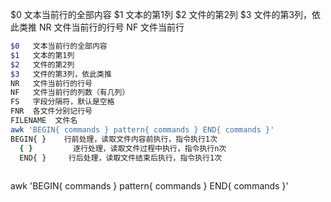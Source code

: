 $0   文本当前行的全部内容
$1   文本的第1列
$2   文件的第2列
$3   文件的第3列，依此类推
NR   文件当前行的行号
NF   文件当前行

```bash
$0   文本当前行的全部内容
$1   文本的第1列
$2   文件的第2列
$3   文件的第3列，依此类推
NR   文件当前行的行号
NF   文件当前行的列数（有几列）
FS   字段分隔符，默认是空格
FNR  各文件分别记行号
FILENAME  文件名
awk 'BEGIN{ commands } pattern{ commands } END{ commands }'
BEGIN{ }    行前处理，读取文件内容前执行，指令执行1次
  { }         逐行处理，读取文件过程中执行，指令执行n次
  END{ }     行后处理，读取文件结束后执行，指令执行1次
  
```

awk 'BEGIN{ commands } pattern{ commands } END{ commands }'

